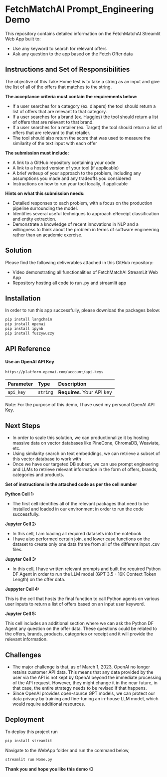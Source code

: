 # FetchMatchAI Prompt_Engineering Demo

This repository contains detailed information on the FetchMatchAI Streamlit Web App built to:
- Use any keyword to search for relevant offers
- Ask any question to the app based on the Fetch Offer data

## Instructions and Set of Responsibilities



The objective of this Take Home test is to take a string as an input and give the list of all of the offers that matches to the string.

**The acceptance criteria must contain the requirements below:**
- If a user searches for a category (ex. diapers) the tool should return a list of offers that are relevant to that category.
- If a user searches for a brand (ex. Huggies) the tool should return a list of offers that are relevant to that brand.
- If a user searches for a retailer (ex. Target) the tool should return a list of offers that are relevant to that retailer.
- The tool should also return the score that was used to measure the similarity of the text input with each offer

**The submission must include:**
- A link to a GitHub repository containing your code
- A link to a hosted version of your tool (if applicable)
- A brief writeup of your approach to the problem, including any assumptions you made and any tradeoffs you considered
- Instructions on how to run your tool locally, if applicable

**Hints on what this submission needs:**
- Detailed responses to each problem, with a focus on the production pipeline surrounding the model. 
- Identifies several useful techniques to approach eReceipt classification and entity extraction. 
- Demonstrate a knowledge of recent innovations in NLP and a willingness to think about the problem in terms of software engineering rather than an academic exercise.

## **Solution**

Please find the following deliverables attached in this GitHub repository:
- Video demonstrating all functionalities of FetchMatchAI StreamLit Web App
- Repository hosting all code to run .py and streamlit app

## Installation
In order to run this app successfully, please download the packages below:

```bash
pip install langchain
pip install openai
pip install ipynb
pip install fuzzywuzzy
```
    
## API Reference

#### Use an OpenAI API Key

```http
https://platform.openai.com/account/api-keys
```

| Parameter | Type     | Description                |
| :-------- | :------- | :------------------------- |
| `api_key` | `string` | **Requires**. Your API key |

Note: For the purpose of this demo, I have used my personal OpenAI API Key.



## Next Steps

- In order to scale this solution, we can productionalize it by hosting massive data on vector databases like PineCone, ChromaDB, Weaviate, etc.
- Using similarity search on text embeddings, we can retrieve a subset of this vector database to work with
- Once we have our targeted DB subset, we can use prompt engineering and LLMs to retrieve relevant information in the form of offers, brands, categories and products. 

**Set of instructions in the attached code as per the cell number**


**Python Cell 1:**

- The first cell identifies all of the relevant packages that need to be installed and loaded in our environment in order to run the code successfully.

**Jupyter Cell 2:**
- In this cell, I am loading all required datasets into the notebook
- I have also performed certain join, and lower case functions on the dataset to create only one data frame from all of the different input .csv files.

**Jupyter Cell 3:**
- In this cell, I have written relevant prompts and built the required Python DF Agent in order to run the LLM model (GPT 3.5 - 16K Context Token Length) on the offer data.

**Juppyter Cell 4:**

This is the cell that hosts the final function to call Python agents on various user inputs to return a list of offers based on an input user keyword.

**Jupyter Cell 5:** 

This cell includes an additional section where we can ask the Python DF Agent any question on the offer data. These questions could be related to the offers, brands, products, categories or receipt and it will provide the relevant information.

## Challenges
- The major challenge is that, as of March 1, 2023, OpenAI no longer retains customer API data. This means that any data provided by the user via the API is not kept by OpenAI beyond the immediate processing of the API request. However, they might change it in the near future, in that case, the entire strategy needs to be revised if that happens.
- Since OpenAI provides open-source GPT models, we can protect our data privacy by training and fine-tuning an in-house LLM model, which would require additional resources.  

## Deployment

To deploy this project run

```bash
pip install streamlit
```

Navigate to the WebApp folder and run the command below,

```bash
streamlit run Home.py
```

**Thank you and hope you like this demo :D**

